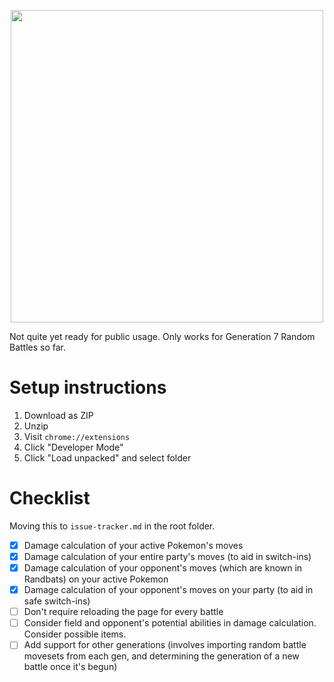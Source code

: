 <p align="center">
  <img src="https://github.com/ridoy/ps_godmode/blob/main/alphademo2.png" height="500px">
  </p>

Not quite yet ready for public usage. Only works for Generation 7 Random Battles so far.

# Setup instructions

1. Download as ZIP
2. Unzip
3. Visit `chrome://extensions`
4. Click "Developer Mode"
5. Click "Load unpacked" and select folder

# Checklist

Moving this to `issue-tracker.md` in the root folder.

- [x] Damage calculation of your active Pokemon's moves
- [x] Damage calculation of your entire party's moves (to aid in switch-ins)
- [x] Damage calculation of your opponent's moves (which are known in Randbats) on your active Pokemon
- [x] Damage calculation of your opponent's moves on your party (to aid in safe switch-ins)
- [ ] Don't require reloading the page for every battle
- [ ] Consider field and opponent's potential abilities in damage calculation. Consider possible items.
- [ ] Add support for other generations (involves importing random battle movesets from each gen, and determining the generation of a new battle once it's begun)
